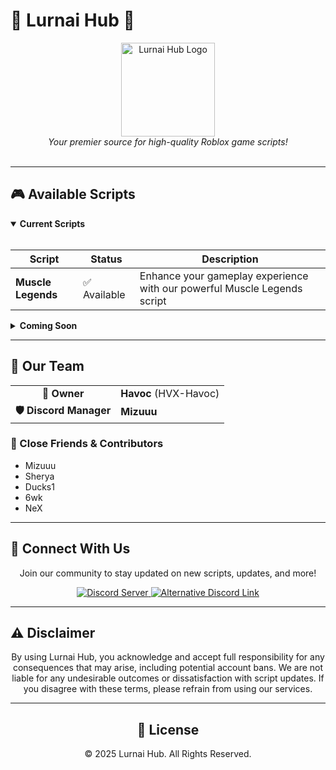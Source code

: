 # 🌟 Lurnai Hub 🌟

<div align="center">
  <img src="file:///C:/Users/CABALLERO32488/Pictures/Capture.PNG" alt="Lurnai Hub Logo" width="150px"/>
  <br>
  <em>Your premier source for high-quality Roblox game scripts!</em>
  <br><br>
</div>

---

## 🎮 Available Scripts

<details open>
<summary><b>Current Scripts</b></summary>
<br>

| Script | Status | Description |
|--------|--------|-------------|
| **Muscle Legends** | ✅ Available | Enhance your gameplay experience with our powerful Muscle Legends script |

</details>

<details>
<summary><b>Coming Soon</b></summary>
<br>

| Script | Status | Expected Release |
|--------|--------|------------------|
| **Blox Fruits** | ⏳ In Development | Stay tuned for updates! |

</details>

---

## 👥 Our Team

<table>
  <tr>
    <td align="center"><b>👑 Owner</b></td>
    <td><b>Havoc</b> (HVX-Havoc)</td>
  </tr>
  <tr>
    <td align="center"><b>🛡️ Discord Manager</b></td>
    <td><b>Mizuuu</b></td>
  </tr>
</table>

### 🤝 Close Friends & Contributors
- Mizuuu
- Sherya
- Ducks1
- 6wk
- NeX

---

## 📱 Connect With Us

<div align="center">
  <p>Join our community to stay updated on new scripts, updates, and more!</p>
  
  <a href="https://discord.gg/Lurnai">
    <img src="https://img.shields.io/badge/Discord-Main_Server-5865F2?style=for-the-badge&logo=discord&logoColor=white" alt="Discord Server">
  </a>
  
  <a href="https://discord.gg/BWZ4Qyfn9e">
    <img src="https://img.shields.io/badge/Discord-Alternative_Link-5865F2?style=for-the-badge&logo=discord&logoColor=white" alt="Alternative Discord Link">
  </a>
</div>

---

## ⚠️ Disclaimer

<div align="center">
  <p>By using Lurnai Hub, you acknowledge and accept full responsibility for any consequences that may arise, including potential account bans. We are not liable for any undesirable outcomes or dissatisfaction with script updates. If you disagree with these terms, please refrain from using our services.</p>
</div>

---

<div align="center">
  <h2>📝 License</h2>
  <p>© 2025 Lurnai Hub. All Rights Reserved.</p>
</div>
